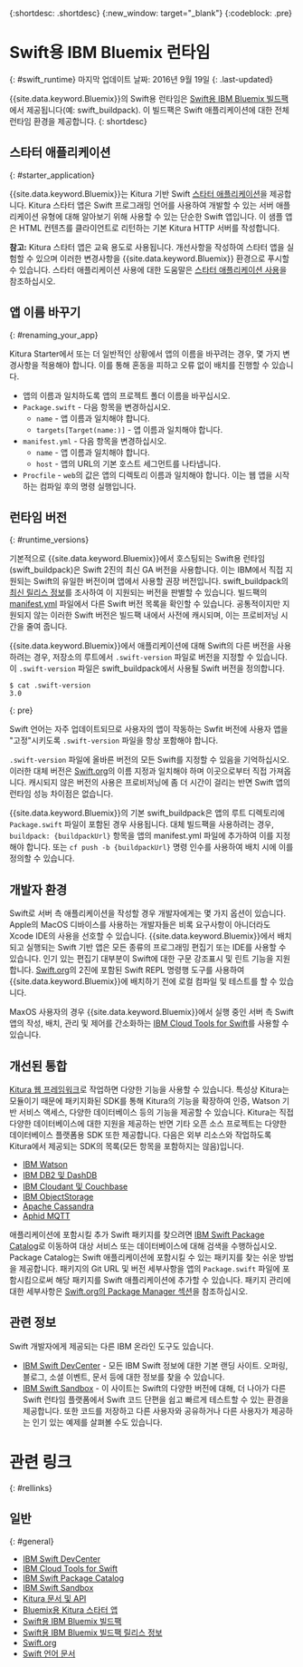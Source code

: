 {:shortdesc: .shortdesc}
{:new_window: target="_blank"}
{:codeblock: .pre}


# Swift용 IBM Bluemix 런타임
{: #swift_runtime}
마지막 업데이트 날짜: 2016년 9월 19일
{: .last-updated}

{{site.data.keyword.Bluemix}}의 Swift용 런타임은 [Swift용 IBM Bluemix 빌드팩](https://github.com/IBM-Swift/swift-buildpack)에서 제공됩니다(예: swift_buildpack).
이 빌드팩은 Swift 애플리케이션에 대한 전체 런타임 환경을 제공합니다.
{: shortdesc}

## 스타터 애플리케이션
{: #starter_application}

{{site.data.keyword.Bluemix}}는 Kitura 기반 Swift [스타터 애플리케이션](https://github.com/IBM-Swift/Kitura-Starter-Bluemix)을 제공합니다. Kitura 스타터 앱은 Swift 프로그래밍 언어를 사용하여 개발할 수 있는 서버 애플리케이션 유형에 대해 알아보기 위해 사용할 수 있는 단순한 Swift 앱입니다. 이 샘플 앱은 HTML 컨텐츠를 클라이언트로 리턴하는 기본 Kitura HTTP 서버를 작성합니다.

**참고:** Kitura 스타터 앱은 교육 용도로 사용됩니다. 개선사항을 작성하여 스타터 앱을 실험할 수 있으며 이러한 변경사항을 {{site.data.keyword.Bluemix}} 환경으로 푸시할 수 있습니다. 스타터 애플리케이션 사용에 대한 도움말은 [스타터 애플리케이션 사용](../../cfapps/starter_app_usage.html)을 참조하십시오. 

## 앱 이름 바꾸기
{: #renaming_your_app}

Kitura Starter에서 또는 더 일반적인 상황에서 앱의 이름을 바꾸려는 경우, 몇 가지 변경사항을 적용해야 합니다. 이를 통해 혼동을 피하고 오류 없이 배치를 진행할 수 있습니다.

- 앱의 이름과 일치하도록 앱의 프로젝트 폴더 이름을 바꾸십시오.
- `Package.swift` - 다음 항목을 변경하십시오.
    - `name` - 앱 이름과 일치해야 합니다.
    - `targets[Target(name:)]` - 앱 이름과 일치해야 합니다.
- `manifest.yml` - 다음 항목을 변경하십시오.
    - `name` - 앱 이름과 일치해야 합니다.
    - `host` - 앱의 URL의 기본 호스트 세그먼트를 나타냅니다.
- `Procfile` - `web`의 값은 앱의 디렉토리 이름과 일치해야 합니다. 이는 웹 앱을 시작하는 컴파일 후의 명령 실행입니다.


## 런타임 버전
{: #runtime_versions}

기본적으로 {{site.data.keyword.Bluemix}}에서 호스팅되는 Swift용 런타임(swift_buildpack)은 Swift 2진의 최신 GA 버전을 사용합니다. 이는 IBM에서 직접 지원되는 Swift의 유일한 버전이며 앱에서 사용할 권장 버전입니다. swift_buildpack의 [최신 릴리스 정보](https://github.com/IBM-Swift/swift-buildpack/releases)를 조사하여 이 지원되는 버전을 판별할 수 있습니다. 빌드팩의 [manifest.yml](https://github.com/IBM-Swift/swift-buildpack/blob/master/manifest.yml) 파일에서 다른 Swift 버전 목록을 확인할 수 있습니다. 공통적이지만 지원되지 않는 이러한 Swift 버전은 빌드팩 내에서 사전에 캐시되며, 이는 프로비저닝 시간을 줄여 줍니다.

{{site.data.keyword.Bluemix}}에서 애플리케이션에 대해 Swift의 다른 버전을 사용하려는 경우, 저장소의 루트에서 `.swift-version` 파일로 버전을 지정할 수 있습니다. 이 `.swift-version` 파일은 swift_buildpack에서 사용될 Swift 버전을 정의합니다.

```
$ cat .swift-version
3.0
```
{: pre}

Swift 언어는 자주 업데이트되므로 사용자의 앱이 작동하는 Swfit 버전에 사용자 앱을 "고정"시키도록 `.swift-version` 파일을 항상 포함해야 합니다.

`.swift-version` 파일에 올바른 버전의 모든 Swift를 지정할 수 있음을 기억하십시오. 이러한 대체 버전은 [Swift.org](https://swift.org/download/)의 이름 지정과 일치해야 하며 이곳으로부터 직접 가져옵니다. 캐시되지 않은 버전의 사용은 프로비저닝에 좀 더 시간이 걸리는 반면 Swift 앱의 런타임 성능 차이점은 없습니다.

{{site.data.keyword.Bluemix}}의 기본 swift_buildpack은 앱의 루트 디렉토리에 `Package.swift` 파일이 포함된 경우 사용됩니다. 대체 빌드팩을 사용하려는 경우, `buildpack: {buildpackUrl}` 항목을 앱의 manifest.yml 파일에 추가하여 이를 지정해야 합니다. 또는 `cf push -b {buildpackUrl}` 명령 인수를 사용하여 배치 시에 이를 정의할 수 있습니다.


## 개발자 환경

Swift로 서버 측 애플리케이션을 작성할 경우 개발자에게는 몇 가지 옵션이 있습니다. Apple의 MacOS 디바이스를 사용하는 개발자들은 비록 요구사항이 아니더라도 Xcode IDE의 사용을 선호할 수 있습니다. {{site.data.keyword.Bluemix}}에서 배치되고 실행되는 Swift 기반 앱은 모든 종류의 프로그래밍 편집기 또는 IDE를 사용할 수 있습니다. 인기 있는 편집기 대부분이 Swift에 대한 구문 강조표시 및 린트 기능을 지원합니다. [Swift.org](https://swift.org/)의 2진에 포함된 Swift REPL 명령행 도구를 사용하여 {{site.data.keyword.Bluemix}}에 배치하기 전에 로컬 컴파일 및 테스트를 할 수 있습니다.

MaxOS 사용자의 경우 {{site.data.keyword.Bluemix}}에서 실행 중인 서버 측 Swift 앱의 작성, 배치, 관리 및 제어를 간소화하는 [IBM Cloud Tools for Swift](http://cloudtools.bluemix.net/)를 사용할 수 있습니다.   


## 개선된 통합

[Kitura 웹 프레임워크](http://ibm-swift.github.io/Kitura/)로 작업하면 다양한 기능을 사용할 수 있습니다. 특성상 Kitura는 모듈이기 때문에 패키지화된 SDK를 통해 Kitura의 기능을 확장하여 인증, Watson 기반 서비스 액세스, 다양한 데이터베이스 등의 기능을 제공할 수 있습니다. Kitura는 직접 다양한 데이터베이스에 대한 지원을 제공하는 반면 기타 오픈 소스 프로젝트는 다양한 데이터베이스 플랫폼용 SDK 또한 제공합니다. 다음은 외부 리소스와 작업하도록 Kitura에서 제공되는 SDK의 목록(모든 항목을 포함하지는 않음)입니다.

- [IBM Watson](https://swiftpkgs.ng.bluemix.net/package/IBM-Swift/swift-watson-sdk)
- [IBM DB2 및 DashDB](https://swiftpkgs.ng.bluemix.net/package/IBM-DTeam/swift-for-db2)
- [IBM Cloudant 및 Couchbase](https://swiftpkgs.ng.bluemix.net/package/cloudant/swift-cloudant)
- [IBM ObjectStorage](https://swiftpkgs.ng.bluemix.net/package/ibm-bluemix-mobile-services/bluemix-objectstorage-serversdk-swift)
- [Apache Cassandra](https://swiftpkgs.ng.bluemix.net/package/IBM-Swift/Kassandra)
- [Aphid MQTT](https://swiftpkgs.ng.bluemix.net/package/IBM-Swift/Aphid)

애플리케이션에 포함시킬 추가 Swift 패키지를 찾으려면 [IBM Swift Package Catalog](https://swiftpkgs.ng.bluemix.net/)로 이동하여 대상 서비스 또는 데이터베이스에 대해 검색을 수행하십시오. Package Catalog는 Swift 애플리케이션에 포함시킬 수 있는 패키지를 찾는 쉬운 방법을 제공합니다. 패키지의 Git URL 및 버전 세부사항을 앱의 `Package.swift` 파일에 포함시킴으로써 해당 패키지를 Swift 애플리케이션에 추가할 수 있습니다. 패키지 관리에 대한 세부사항은 [Swift.org의 Package Manager 섹션](https://swift.org/package-manager/)을 참조하십시오.


## 관련 정보

Swift 개발자에게 제공되는 다른 IBM 온라인 도구도 있습니다.
- [IBM Swift DevCenter](https://developer.ibm.com/swift/) - 모든 IBM Swift 정보에 대한 기본 랜딩 사이트. 오퍼링, 블로그, 소셜 이벤트, 문서 등에 대한 정보를 찾을 수 있습니다.
- [IBM Swift Sandbox](https://swiftlang.ng.bluemix.net/) - 이 사이트는 Swift의 다양한 버전에 대해, 더 나아가 다른 Swift 런타임 플랫폼에서 Swift 코드 단편을 쉽고 빠르게 테스트할 수 있는 환경을 제공합니다. 또한 코드를 저장하고 다른 사용자와 공유하거나 다른 사용자가 제공하는 인기 있는 예제를 살펴볼 수도 있습니다.


# 관련 링크
{: #rellinks}
## 일반
{: #general}
* [IBM Swift DevCenter](https://developer.ibm.com/swift/)
* [IBM Cloud Tools for Swift](http://cloudtools.bluemix.net/)
* [IBM Swift Package Catalog](https://swiftpkgs.ng.bluemix.net/)
* [IBM Swift Sandbox](https://swiftlang.ng.bluemix.net/)
* [Kitura 문서 및 API](http://ibm-swift.github.io/Kitura/)
* [Bluemix용 Kitura 스타터 앱](https://github.com/IBM-Swift/Kitura-Starter-Bluemix)
* [Swift용 IBM Bluemix 빌드팩](https://github.com/IBM-Swift/swift-buildpack)
* [Swift용 IBM Bluemix 빌드팩 릴리스 정보](https://github.com/IBM-Swift/swift-buildpack/releases)
* [Swift.org](https://swift.org/)
* [Swift 언어 문서](https://swift.org/documentation)
